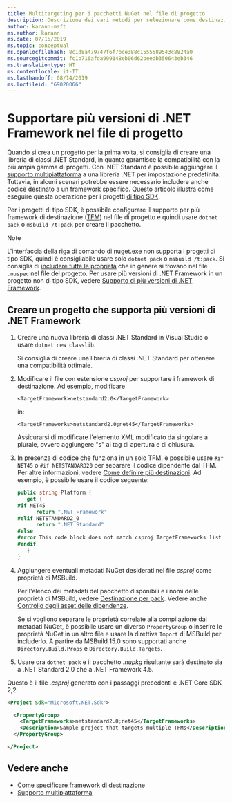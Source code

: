 ```yaml
---
title: Multitargeting per i pacchetti NuGet nel file di progetto
description: Descrizione dei vari metodi per selezionare come destinazione più versioni di .NET Framework da un singolo pacchetto NuGet.
author: karann-msft
ms.author: karann
ms.date: 07/15/2019
ms.topic: conceptual
ms.openlocfilehash: 8c1d8a479747f6f7bce388c1555589543c8824a0
ms.sourcegitcommit: fc1b716afda999148eb06d62beedb350643eb346
ms.translationtype: HT
ms.contentlocale: it-IT
ms.lasthandoff: 08/14/2019
ms.locfileid: "69020066"
---
```

# <a name="support-multiple-net-framework-versions-in-your-project-file"></a>Supportare più versioni di .NET Framework nel file di progetto

Quando si crea un progetto per la prima volta, si consiglia di creare una libreria di classi .NET Standard, in quanto garantisce la compatibilità con la più ampia gamma di progetti. Con .NET Standard è possibile aggiungere il [supporto multipiattaforma](/dotnet/standard/library-guidance/cross-platform-targeting) a una libreria .NET per impostazione predefinita. Tuttavia, in alcuni scenari potrebbe essere necessario includere anche codice destinato a un framework specifico. Questo articolo illustra come eseguire questa operazione per i progetti [di tipo SDK](../resources/check-project-format.md).

Per i progetti di tipo SDK, è possibile configurare il supporto per più framework di destinazione ([TFM](/dotnet/standard/frameworks)) nel file di progetto e quindi usare `dotnet pack` o `msbuild /t:pack` per creare il pacchetto.

> [!NOTE]
> L'interfaccia della riga di comando di nuget.exe non supporta i progetti di tipo SDK, quindi è consigliabile usare solo `dotnet pack` o `msbuild /t:pack`. Si consiglia di [includere tutte le proprietà](../reference/msbuild-targets.md#pack-target) che in genere si trovano nel file `.nuspec` nel file del progetto. Per usare più versioni di .NET Framework in un progetto non di tipo SDK, vedere [Supporto di più versioni di .NET Framework](supporting-multiple-target-frameworks.md).

## <a name="create-a-project-that-supports-multiple-net-framework-versions"></a>Creare un progetto che supporta più versioni di .NET Framework

1. Creare una nuova libreria di classi .NET Standard in Visual Studio o usare `dotnet new classlib`.

   Si consiglia di creare una libreria di classi .NET Standard per ottenere una compatibilità ottimale.

2. Modificare il file con estensione *csproj* per supportare i framework di destinazione. Ad esempio, modificare
   
   `<TargetFramework>netstandard2.0</TargetFramework>`
   
   in:
   
   `<TargetFrameworks>netstandard2.0;net45</TargetFrameworks>`

   Assicurarsi di modificare l'elemento XML modificato da singolare a plurale, ovvero aggiungere "s" ai tag di apertura e di chiusura.

3. In presenza di codice che funziona in un solo TFM, è possibile usare `#if NET45` o `#if NETSTANDARD20` per separare il codice dipendente dal TFM. Per altre informazioni, vedere [Come definire più destinazioni](/dotnet/core/tutorials/libraries#how-to-multitarget). Ad esempio, è possibile usare il codice seguente:

   ```csharp
   public string Platform {
      get {
   #if NET45
         return ".NET Framework"
   #elif NETSTANDARD2_0
         return ".NET Standard"
   #else
   #error This code block does not match csproj TargetFrameworks list
   #endif
      }
   }
   ```

4. Aggiungere eventuali metadati NuGet desiderati nel file *csproj* come proprietà di MSBuild.

   Per l'elenco dei metadati del pacchetto disponibili e i nomi delle proprietà di MSBuild, vedere [Destinazione per pack](../reference/msbuild-targets.md#pack-target). Vedere anche [Controllo degli asset delle dipendenze](../consume-packages/package-references-in-project-files.md#controlling-dependency-assets).

   Se si vogliono separare le proprietà correlate alla compilazione dai metadati NuGet, è possibile usare un diverso `PropertyGroup` o inserire le proprietà NuGet in un altro file e usare la direttiva `Import` di MSBuild per includerlo. A partire da MSBuild 15.0 sono supportati anche `Directory.Build.Props` e `Directory.Build.Targets`.

5. Usare ora `dotnet pack` e il pacchetto *.nupkg* risultante sarà destinato sia a .NET Standard 2.0 che a .NET Framework 4.5.

Questo è il file *.csproj* generato con i passaggi precedenti e .NET Core SDK 2,2.

```xml
<Project Sdk="Microsoft.NET.Sdk">

  <PropertyGroup>
    <TargetFrameworks>netstandard2.0;net45</TargetFrameworks>
    <Description>Sample project that targets multiple TFMs</Description>
  </PropertyGroup>

</Project>
```

## <a name="see-also"></a>Vedere anche

* [Come specificare framework di destinazione](/dotnet/standard/frameworks#how-to-specify-target-frameworks)
* [Supporto multipiattaforma](/dotnet/standard/library-guidance/cross-platform-targeting)

